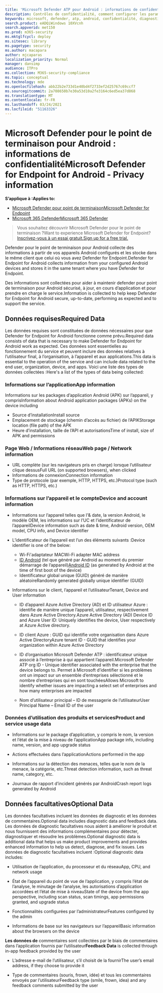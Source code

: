```yaml
---
title: 'Microsoft Defender ATP pour Android : informations de confidentialité'
description: Contrôles de confidentialité, comment configurer les paramètres de stratégie qui ont une incidence sur la confidentialité et les informations sur les données de diagnostic collectées dans Microsoft Defender ATP pour Android.
keywords: microsoft, defender, atp, android, confidentialité, diagnostic
search.product: eADQiWindows 10XVcnh
search.appverid: met150
ms.prod: m365-security
ms.mktglfcycl: deploy
ms.sitesec: library
ms.pagetype: security
ms.author: macapara
author: mjcaparas
localization_priority: Normal
manager: dansimp
audience: ITPro
ms.collection: M365-security-compliance
ms.topic: conceptual
ms.technology: mde
ms.openlocfilehash: abb22b2e733d1e40bd4f2733ef2d25767c69ccf7
ms.sourcegitcommit: 2a708650b7e30a53d10a2fe3164c6ed5ea37d868
ms.translationtype: MT
ms.contentlocale: fr-FR
ms.lasthandoff: 03/24/2021
ms.locfileid: "51163326"
---
```

#  <a name="microsoft-defender-for-endpoint-for-android---privacy-information"></a><span data-ttu-id="d0f82-104">Microsoft Defender pour le point de terminaison pour Android : informations de confidentialité</span><span class="sxs-lookup"><span data-stu-id="d0f82-104">Microsoft Defender for Endpoint for Android - Privacy information</span></span>

<span data-ttu-id="d0f82-105">**S’applique à :**</span><span class="sxs-lookup"><span data-stu-id="d0f82-105">**Applies to:**</span></span>
- [<span data-ttu-id="d0f82-106">Microsoft Defender pour point de terminaison</span><span class="sxs-lookup"><span data-stu-id="d0f82-106">Microsoft Defender for Endpoint</span></span>](https://go.microsoft.com/fwlink/p/?linkid=2154037)
- [<span data-ttu-id="d0f82-107">Microsoft 365 Defender</span><span class="sxs-lookup"><span data-stu-id="d0f82-107">Microsoft 365 Defender</span></span>](https://go.microsoft.com/fwlink/?linkid=2118804)

> <span data-ttu-id="d0f82-108">Vous souhaitez découvrir Microsoft Defender pour le point de terminaison ?</span><span class="sxs-lookup"><span data-stu-id="d0f82-108">Want to experience Microsoft Defender for Endpoint?</span></span> [<span data-ttu-id="d0f82-109">Inscrivez-vous à un essai gratuit.</span><span class="sxs-lookup"><span data-stu-id="d0f82-109">Sign up for a free trial.</span></span>](https://www.microsoft.com/microsoft-365/windows/microsoft-defender-atp?ocid=docs-wdatp-exposedapis-abovefoldlink) 


<span data-ttu-id="d0f82-110">Defender pour le point de terminaison pour Android collecte des informations à partir de vos appareils Android configurés et les stocke dans le même client que celui où vous avez Defender for Endpoint.</span><span class="sxs-lookup"><span data-stu-id="d0f82-110">Defender for Endpoint for Android collects information from your configured Android devices and stores it in the same tenant where you have Defender for Endpoint.</span></span>

<span data-ttu-id="d0f82-111">Des informations sont collectées pour aider à maintenir defender pour point de terminaison pour Android sécurisé, à jour, en cours d’application et pour prendre en charge le service.</span><span class="sxs-lookup"><span data-stu-id="d0f82-111">Information is collected to help keep Defender for Endpoint for Android secure, up-to-date, performing as expected and to support the service.</span></span>

## <a name="required-data"></a><span data-ttu-id="d0f82-112">Données requises</span><span class="sxs-lookup"><span data-stu-id="d0f82-112">Required Data</span></span> 

<span data-ttu-id="d0f82-113">Les données requises sont constituées de données nécessaires pour que Defender for Endpoint for Android fonctionne comme prévu.</span><span class="sxs-lookup"><span data-stu-id="d0f82-113">Required data consists of data that is necessary to make Defender for Endpoint for Android work as expected.</span></span> <span data-ttu-id="d0f82-114">Ces données sont essentielles au fonctionnement du service et peuvent inclure des données relatives à l’utilisateur final, à l’organisation, à l’appareil et aux applications.</span><span class="sxs-lookup"><span data-stu-id="d0f82-114">This data is essential to the operation of the service and can include data related to the end user, organization, device, and apps.</span></span> <span data-ttu-id="d0f82-115">Voici une liste des types de données collectées :</span><span class="sxs-lookup"><span data-stu-id="d0f82-115">Here's a list of the types of data being collected:</span></span>

### <a name="app-information"></a><span data-ttu-id="d0f82-116">Informations sur l’application</span><span class="sxs-lookup"><span data-stu-id="d0f82-116">App information</span></span>

<span data-ttu-id="d0f82-117">Informations sur les packages d’application Android (APK) sur l’appareil, y compris</span><span class="sxs-lookup"><span data-stu-id="d0f82-117">Information about Android application packages (APKs) on the device including</span></span>

-  <span data-ttu-id="d0f82-118">Source d’installation</span><span class="sxs-lookup"><span data-stu-id="d0f82-118">Install source</span></span>
-  <span data-ttu-id="d0f82-119">Emplacement de stockage (chemin d’accès au fichier) de l’APIK</span><span class="sxs-lookup"><span data-stu-id="d0f82-119">Storage location (file path) of the APK</span></span>
-  <span data-ttu-id="d0f82-120">Heure d’installation, taille de l’API et autorisations</span><span class="sxs-lookup"><span data-stu-id="d0f82-120">Time of install, size of APK and permissions</span></span>

### <a name="web-page--network-information"></a><span data-ttu-id="d0f82-121">Page Web / Informations réseau</span><span class="sxs-lookup"><span data-stu-id="d0f82-121">Web page / Network information</span></span>

- <span data-ttu-id="d0f82-122">URL complète (sur les navigateurs pris en charge) lorsque l’utilisateur clique dessus</span><span class="sxs-lookup"><span data-stu-id="d0f82-122">Full URL (on supported browsers), when clicked</span></span>
- <span data-ttu-id="d0f82-123">Informations de connexion</span><span class="sxs-lookup"><span data-stu-id="d0f82-123">Connection information</span></span>
- <span data-ttu-id="d0f82-124">Type de protocole (par exemple, HTTP, HTTPS, etc.)</span><span class="sxs-lookup"><span data-stu-id="d0f82-124">Protocol type (such as HTTP, HTTPS, etc.)</span></span>


### <a name="device-and-account-information"></a><span data-ttu-id="d0f82-125">Informations sur l’appareil et le compte</span><span class="sxs-lookup"><span data-stu-id="d0f82-125">Device and account information</span></span>

- <span data-ttu-id="d0f82-126">Informations sur l’appareil telles que l'& date, la version Android, le modèle OEM, les informations sur l’UC et l’identificateur de l’appareil</span><span class="sxs-lookup"><span data-stu-id="d0f82-126">Device information such as date & time, Android version, OEM model, CPU       info, and Device identifier</span></span>
- <span data-ttu-id="d0f82-127">L’identificateur de l’appareil est l’un des éléments suivants :</span><span class="sxs-lookup"><span data-stu-id="d0f82-127">Device identifier is one of the below:</span></span>
    - <span data-ttu-id="d0f82-128">Wi-Fi'adaptateur MAC</span><span class="sxs-lookup"><span data-stu-id="d0f82-128">Wi-Fi adapter MAC address</span></span>
    - <span data-ttu-id="d0f82-129">[ID Android](https://developer.android.com/reference/android/provider/Settings.Secure#ANDROID_ID) (tel que généré par Android au moment du premier démarrage de l’appareil)</span><span class="sxs-lookup"><span data-stu-id="d0f82-129">[Android       ID](https://developer.android.com/reference/android/provider/Settings.Secure#ANDROID_ID) (as generated by Android at the time of first boot of the device)</span></span>
    - <span data-ttu-id="d0f82-130">Identificateur global unique (GUID) généré de manière aléatoire</span><span class="sxs-lookup"><span data-stu-id="d0f82-130">Randomly generated globally unique identifier (GUID)</span></span>

- <span data-ttu-id="d0f82-131">Informations sur le client, l’appareil et l’utilisateur</span><span class="sxs-lookup"><span data-stu-id="d0f82-131">Tenant, Device and User information</span></span>
    -   <span data-ttu-id="d0f82-132">ID d’appareil Azure Active Directory (AD) et ID utilisateur Azure : identifie de manière unique l’appareil, utilisateur, respectivement dans Azure Active Directory.</span><span class="sxs-lookup"><span data-stu-id="d0f82-132">Azure Active Directory (AD) Device ID and Azure User ID: Uniquely     identifies the device, User respectively at Azure Active directory.</span></span>

    -   <span data-ttu-id="d0f82-133">ID client Azure : GUID qui identifie votre organisation dans Azure Active Directory</span><span class="sxs-lookup"><span data-stu-id="d0f82-133">Azure tenant ID - GUID that identifies your organization within     Azure Active Directory</span></span>

    -   <span data-ttu-id="d0f82-134">ID d’organisation Microsoft Defender ATP : identificateur unique associé à l’entreprise à qui appartient l’appareil.</span><span class="sxs-lookup"><span data-stu-id="d0f82-134">Microsoft Defender ATP org ID - Unique identifier associated with the enterprise that the device belongs to.</span></span> <span data-ttu-id="d0f82-135">Permet à Microsoft d’identifier si les problèmes ont un impact sur un ensemble d’entreprises sélectionné et le nombre d’entreprises qui en sont touchées</span><span class="sxs-lookup"><span data-stu-id="d0f82-135">Allows Microsoft to identify whether issues are impacting a select set of enterprises and how many enterprises are impacted</span></span> 

    -   <span data-ttu-id="d0f82-136">Nom d’utilisateur principal – ID de messagerie de l’utilisateur</span><span class="sxs-lookup"><span data-stu-id="d0f82-136">User Principal Name – Email ID of the user</span></span>

### <a name="product-and-service-usage-data"></a><span data-ttu-id="d0f82-137">Données d’utilisation des produits et services</span><span class="sxs-lookup"><span data-stu-id="d0f82-137">Product and service usage data</span></span>
-   <span data-ttu-id="d0f82-138">Informations sur le package d’application, y compris le nom, la version et l’état de la mise à niveau de l’application</span><span class="sxs-lookup"><span data-stu-id="d0f82-138">App package info, including name, version, and app upgrade status</span></span>

-   <span data-ttu-id="d0f82-139">Actions effectuées dans l’application</span><span class="sxs-lookup"><span data-stu-id="d0f82-139">Actions performed in the app</span></span>

-   <span data-ttu-id="d0f82-140">Informations sur la détection des menaces, telles que le nom de la menace, la catégorie, etc.</span><span class="sxs-lookup"><span data-stu-id="d0f82-140">Threat detection information, such as threat name, category, etc.</span></span>

-   <span data-ttu-id="d0f82-141">Journaux de rapport d’incident générés par Android</span><span class="sxs-lookup"><span data-stu-id="d0f82-141">Crash report logs generated by Android</span></span>

## <a name="optional-data"></a><span data-ttu-id="d0f82-142">Données facultatives</span><span class="sxs-lookup"><span data-stu-id="d0f82-142">Optional Data</span></span>

<span data-ttu-id="d0f82-143">Les données facultatives incluent les données de diagnostic et les données de commentaires.</span><span class="sxs-lookup"><span data-stu-id="d0f82-143">Optional data includes diagnostic data and feedback data.</span></span> <span data-ttu-id="d0f82-144">Les données de diagnostic facultatives nous aident à améliorer le produit et nous fournissent des informations complémentaires pour détecter, diagnostiquer et résoudre les problèmes.</span><span class="sxs-lookup"><span data-stu-id="d0f82-144">Optional diagnostic data is additional data that helps us make product improvements and provides enhanced information to help us detect, diagnose, and fix issues.</span></span> <span data-ttu-id="d0f82-145">Les données de diagnostic facultatives incluent :</span><span class="sxs-lookup"><span data-stu-id="d0f82-145">Optional diagnostic data includes:</span></span>

-   <span data-ttu-id="d0f82-146">Utilisation de l’application, du processeur et du réseau</span><span class="sxs-lookup"><span data-stu-id="d0f82-146">App, CPU, and network usage</span></span>

-   <span data-ttu-id="d0f82-147">État de l’appareil du point de vue de l’application, y compris l’état de l’analyse, le minutage de l’analyse, les autorisations d’application accordées et l’état de mise à niveau</span><span class="sxs-lookup"><span data-stu-id="d0f82-147">State of the device from the app perspective, including scan status, scan timings, app permissions granted, and upgrade status</span></span>

-   <span data-ttu-id="d0f82-148">Fonctionnalités configurées par l’administrateur</span><span class="sxs-lookup"><span data-stu-id="d0f82-148">Features configured by the admin</span></span>

-   <span data-ttu-id="d0f82-149">Informations de base sur les navigateurs sur l’appareil</span><span class="sxs-lookup"><span data-stu-id="d0f82-149">Basic information about the browsers on the device</span></span>

<span data-ttu-id="d0f82-150">**Les données de** commentaires sont collectées par le biais de commentaires dans l’application fournis par l’utilisateur</span><span class="sxs-lookup"><span data-stu-id="d0f82-150">**Feedback Data** is collected through in-app feedback provided by the user</span></span>

-   <span data-ttu-id="d0f82-151">L’adresse e-mail de l’utilisateur, s’il choisit de la fournir</span><span class="sxs-lookup"><span data-stu-id="d0f82-151">The user’s email address, if they choose to provide it</span></span>

-   <span data-ttu-id="d0f82-152">Type de commentaires (souris, frown, idée) et tous les commentaires envoyés par l’utilisateur</span><span class="sxs-lookup"><span data-stu-id="d0f82-152">Feedback type (smile, frown, idea) and any feedback comments submitted by the user</span></span>

